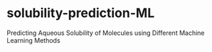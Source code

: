 # solubility-prediction-ML
Predicting Aqueous Solubility of Molecules using Different Machine Learning Methods

